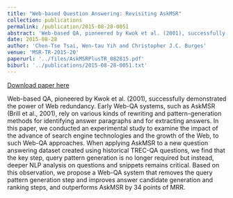 ```yaml
---
title: "Web-based Question Answering: Revisiting AskMSR"
collection: publications
permalink: /publication/2015-08-28-0051
abstract: 'Web-based QA, pioneered by Kwok et al. (2001), successfully demonstrated the power of Web redundancy. Early Web-QA systems, such as AskMSR (Brill et al., 2001), rely on various kinds of rewriting and pattern-generation methods for identifying answer paragraphs and for extracting answers. In this paper, we conducted an experimental study to examine the impact of the advance of search engine technologies and the growth of the Web, to such Web-QA approaches. When applying AskMSR to a new question answering dataset created using historical TREC-QA questions, we find that the key step, query pattern generation is no longer required but instead, deeper NLP analysis on questions and snippets remains critical. Based on this observation, we propose a Web-QA system that removes the query pattern generation step and improves answer candidate generation and ranking steps, and outperforms AskMSR by 34 points of MRR.'
date: 2015-08-28
author: 'Chen-Tse Tsai, Wen-tau Yih and Christopher J.C. Burges'
venue: 'MSR-TR-2015-20'
paperurl: '../files/AskMSRPlusTR_082815.pdf'
biburl: '../publications/2015-08-28-0051.txt'
---
```


<a href='../files/AskMSRPlusTR_082815.pdf'>Download paper here</a>

Web-based QA, pioneered by Kwok et al. (2001), successfully demonstrated the power of Web redundancy. Early Web-QA systems, such as AskMSR (Brill et al., 2001), rely on various kinds of rewriting and pattern-generation methods for identifying answer paragraphs and for extracting answers. In this paper, we conducted an experimental study to examine the impact of the advance of search engine technologies and the growth of the Web, to such Web-QA approaches. When applying AskMSR to a new question answering dataset created using historical TREC-QA questions, we find that the key step, query pattern generation is no longer required but instead, deeper NLP analysis on questions and snippets remains critical. Based on this observation, we propose a Web-QA system that removes the query pattern generation step and improves answer candidate generation and ranking steps, and outperforms AskMSR by 34 points of MRR.
